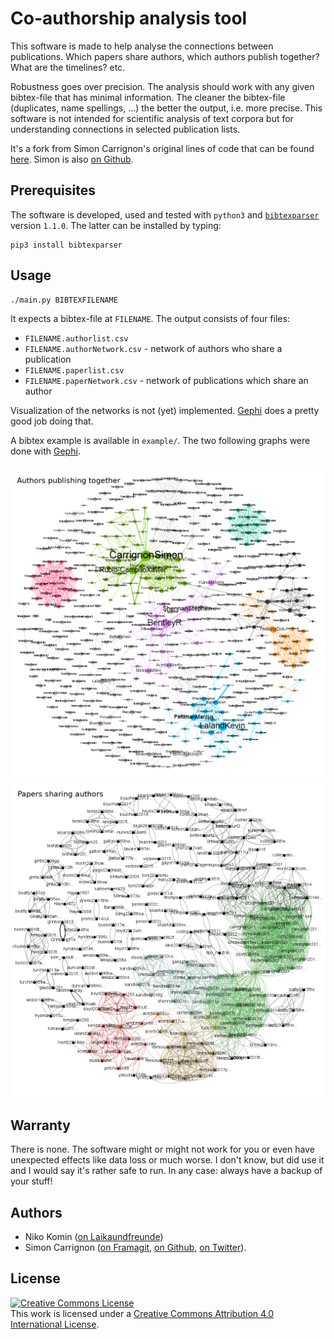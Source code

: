 # Co-authorship analysis tool

This software is made to help analyse the connections between
publications. Which papers share authors, which authors publish
together?  What are the timelines? etc.

Robustness goes over precision. The analysis should work with any
given bibtex-file that has minimal information.  The cleaner the
bibtex-file (duplicates, name spellings, ...) the better the output,
i.e. more precise. This software is not intended for scientific
analysis of text corpora but for understanding connections in selected
publication lists.

It's a fork from  Simon Carrignon's original lines of code that can be
found [here](https://framagit.org/sc/pybibnet). Simon is also [on Github](https://github.com/simoncarrignon).

## Prerequisites

The software is developed, used and tested with `python3` and 
[`bibtexparser`](https://github.com/sciunto-org/python-bibtexparser)
version `1.1.0`. The latter can be installed by typing:

    pip3 install bibtexparser


## Usage

```bash
./main.py BIBTEXFILENAME
```

It expects a bibtex-file at `FILENAME`. The output consists of four
files:

  * `FILENAME.authorlist.csv`
  * `FILENAME.authorNetwork.csv` - network of authors who share a publication
  * `FILENAME.paperlist.csv`
  * `FILENAME.paperNetwork.csv` - network of publications which share an author

Visualization of the networks is not (yet)
implemented. [Gephi](https://gephi.org/) does a pretty good job doing
that.


A bibtex example is available in `example/`. The two following graphs were done with [Gephi](https://gephi.org/).

![Co-author network of phd.bib](example/phdAuthorNET.png)
![Co-paper network of phd.bib](example/phdPaperNET.png)


## Warranty

There is none. The software might or might not work for you or even
have unexpected effects like data loss or much worse. I don't know,
but did use it and I would say it's rather safe to run. In any case:
always have a backup of your stuff!

## Authors

  * Niko Komin ([on Laikaundfreunde](http://www.laikaundfreunde.de/niko-komin))
  * Simon Carrignon ([on Framagit](https://framagit.org/sc), [on Github](https://github.com/simoncarrignon), [on Twitter](https://twitter.com/SimonCarrignon/)).


## License


<a rel="license" href="http://creativecommons.org/licenses/by/4.0/"><img alt="Creative Commons License" style="border-width:0" src="https://i.creativecommons.org/l/by/4.0/88x31.png" /></a><br />This work is licensed under a <a rel="license" href="http://creativecommons.org/licenses/by/4.0/">Creative Commons Attribution 4.0 International License</a>.
